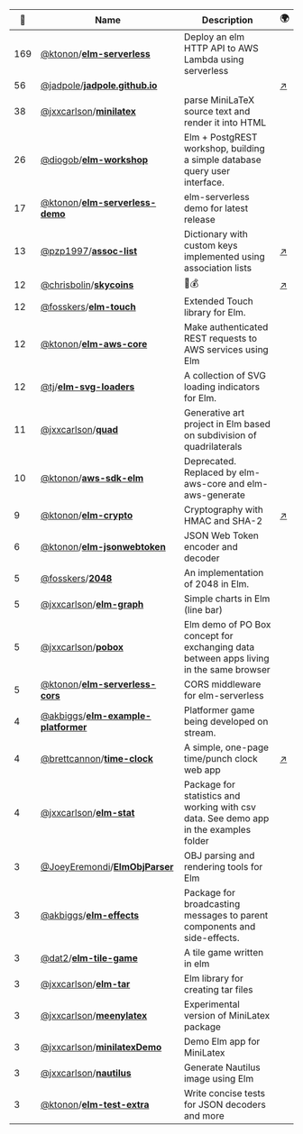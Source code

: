 |:star2: | Name | Description | 🌍|
|---|---|---|---|
|169|[@ktonon](https://github.com/ktonon)/[**elm-serverless**](https://github.com/ktonon/elm-serverless)|Deploy an elm HTTP API to AWS Lambda using serverless||
|56|[@jadpole](https://github.com/jadpole)/[**jadpole.github.io**](https://github.com/jadpole/jadpole.github.io)||[:arrow_upper_right:](https://jadpole.github.io)|
|38|[@jxxcarlson](https://github.com/jxxcarlson)/[**minilatex**](https://github.com/jxxcarlson/minilatex)|parse MiniLaTeX source text and render it into HTML||
|26|[@diogob](https://github.com/diogob)/[**elm-workshop**](https://github.com/diogob/elm-workshop)|Elm + PostgREST workshop, building a simple database query user interface.||
|17|[@ktonon](https://github.com/ktonon)/[**elm-serverless-demo**](https://github.com/ktonon/elm-serverless-demo)|elm-serverless demo for latest release||
|13|[@pzp1997](https://github.com/pzp1997)/[**assoc-list**](https://github.com/pzp1997/assoc-list)|Dictionary with custom keys implemented using association lists|[:arrow_upper_right:](https://package.elm-lang.org/packages/pzp1997/assoc-list/latest/)|
|12|[@chrisbolin](https://github.com/chrisbolin)/[**skycoins**](https://github.com/chrisbolin/skycoins)|🚁💰|[:arrow_upper_right:](http://bolin.co/skycoins)|
|12|[@fosskers](https://github.com/fosskers)/[**elm-touch**](https://github.com/fosskers/elm-touch)|Extended Touch library for Elm. ||
|12|[@ktonon](https://github.com/ktonon)/[**elm-aws-core**](https://github.com/ktonon/elm-aws-core)|Make authenticated REST requests to AWS services using Elm||
|12|[@tj](https://github.com/tj)/[**elm-svg-loaders**](https://github.com/tj/elm-svg-loaders)|A collection of SVG loading indicators for Elm.||
|11|[@jxxcarlson](https://github.com/jxxcarlson)/[**quad**](https://github.com/jxxcarlson/quad)|Generative art project in Elm based on subdivision of quadrilaterals||
|10|[@ktonon](https://github.com/ktonon)/[**aws-sdk-elm**](https://github.com/ktonon/aws-sdk-elm)|Deprecated. Replaced by elm-aws-core and elm-aws-generate||
|9|[@ktonon](https://github.com/ktonon)/[**elm-crypto**](https://github.com/ktonon/elm-crypto)|Cryptography with HMAC and SHA-2|[:arrow_upper_right:](http://package.elm-lang.org/packages/ktonon/elm-crypto/latest)|
|6|[@ktonon](https://github.com/ktonon)/[**elm-jsonwebtoken**](https://github.com/ktonon/elm-jsonwebtoken)|JSON Web Token encoder and decoder||
|5|[@fosskers](https://github.com/fosskers)/[**2048**](https://github.com/fosskers/2048)|An implementation of 2048 in Elm.||
|5|[@jxxcarlson](https://github.com/jxxcarlson)/[**elm-graph**](https://github.com/jxxcarlson/elm-graph)|Simple charts in Elm (line bar)||
|5|[@jxxcarlson](https://github.com/jxxcarlson)/[**pobox**](https://github.com/jxxcarlson/pobox)|Elm demo of PO Box concept for exchanging data between apps living in the same browser||
|5|[@ktonon](https://github.com/ktonon)/[**elm-serverless-cors**](https://github.com/ktonon/elm-serverless-cors)|CORS middleware for elm-serverless||
|4|[@akbiggs](https://github.com/akbiggs)/[**elm-example-platformer**](https://github.com/akbiggs/elm-example-platformer)|Platformer game being developed on stream.||
|4|[@brettcannon](https://github.com/brettcannon)/[**time-clock**](https://github.com/brettcannon/time-clock)|A simple, one-page time/punch clock web app|[:arrow_upper_right:](http://time-clock.surge.sh/)|
|4|[@jxxcarlson](https://github.com/jxxcarlson)/[**elm-stat**](https://github.com/jxxcarlson/elm-stat)|Package for statistics and working with csv data.  See demo app in the examples folder||
|3|[@JoeyEremondi](https://github.com/JoeyEremondi)/[**ElmObjParser**](https://github.com/JoeyEremondi/ElmObjParser)|OBJ parsing and rendering tools for Elm||
|3|[@akbiggs](https://github.com/akbiggs)/[**elm-effects**](https://github.com/akbiggs/elm-effects)|Package for broadcasting messages to parent components and side-effects.||
|3|[@dat2](https://github.com/dat2)/[**elm-tile-game**](https://github.com/dat2/elm-tile-game)|A tile game written in elm||
|3|[@jxxcarlson](https://github.com/jxxcarlson)/[**elm-tar**](https://github.com/jxxcarlson/elm-tar)|Elm library for creating tar files||
|3|[@jxxcarlson](https://github.com/jxxcarlson)/[**meenylatex**](https://github.com/jxxcarlson/meenylatex)|Experimental version of MiniLatex package||
|3|[@jxxcarlson](https://github.com/jxxcarlson)/[**minilatexDemo**](https://github.com/jxxcarlson/minilatexDemo)|Demo Elm app for MiniLatex||
|3|[@jxxcarlson](https://github.com/jxxcarlson)/[**nautilus**](https://github.com/jxxcarlson/nautilus)|Generate Nautilus image using Elm||
|3|[@ktonon](https://github.com/ktonon)/[**elm-test-extra**](https://github.com/ktonon/elm-test-extra)|Write concise tests for JSON decoders and more||

